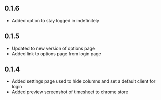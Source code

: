 ## 0.1.6
- Added option to stay logged in indefinitely

## 0.1.5
- Updated to new version of options page
- Added link to options page from login page

## 0.1.4
- Added settings page used to hide columns and set a default client for login
- Added preview screenshot of timesheet to chrome store
